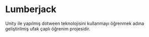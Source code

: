 # Lumberjack
 
Unity ile yapılmış dotween teknolojisini kullanmayı öğrenmek adına geliştirilmiş ufak çaplı öğrenim projesidir.
